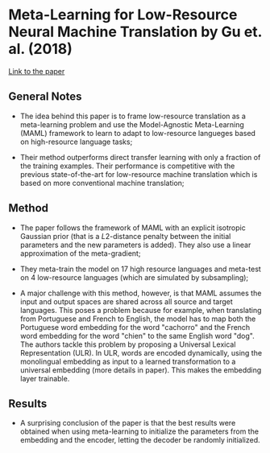 # Meta-Learning for Low-Resource Neural Machine Translation by Gu et. al. (2018)

[Link to the paper](https://arxiv.org/abs/1808.08437)

## General Notes

* The idea behind this paper is to frame low-resource translation as a meta-learning problem and use the Model-Agnostic Meta-Learning (MAML) framework to learn to adapt to low-resource langueges based on high-resource language tasks;

* Their method outperforms direct transfer learning with only a fraction of the training examples. Their performance is competitive with the previous state-of-the-art for low-resource machine translation which is based on more conventional machine translation;

## Method

* The paper follows the framework of MAML with an explicit isotropic Gaussian prior (that is a $L2$-distance penalty between the initial parameters and the new parameters is added). They also use a linear approximation of the meta-gradient;

* They meta-train the model on 17 high resource languages and meta-test on 4 low-resource languages (which are simulated by subsampling);

* A major challenge with this method, however, is that MAML assumes the input and output spaces are shared across all source and target languages. This poses a problem because for example, when translating from Portuguese and French to English, the model has to map both the Portuguese word embedding for the word "cachorro" and the French word embedding for the word "chien" to the same English word "dog". The authors tackle this problem by proposing a Universal Lexical Representation (ULR). In ULR, words are encoded dynamically, using the monolingual embedding as input to a learned transformation to a universal embedding (more details in paper). This makes the embedding layer trainable.

## Results

* A surprising conclusion of the paper is that the best results were obtained when using meta-learning to initialize the parameters from the embedding and the encoder, letting the decoder be randomly initialized.
